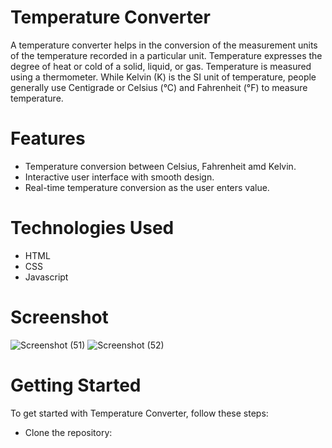 # Temperature Converter
A temperature converter helps in the conversion of the measurement units of the temperature recorded in a particular unit. Temperature expresses the degree of heat or cold of a solid, liquid, or gas. Temperature is measured using a thermometer. While Kelvin (K) is the SI unit of temperature, people generally use Centigrade or Celsius (°C) and Fahrenheit (°F) to measure temperature.

# Features
* Temperature conversion between Celsius, Fahrenheit amd Kelvin.
* Interactive user interface with smooth design.
* Real-time temperature conversion as the user enters value.

# Technologies Used
* HTML
* CSS
* Javascript

# Screenshot
![Screenshot (51)](https://github.com/Nee1608/Temp_Conv-BH/assets/115866248/f727d198-a8a3-4da0-a644-70bc93933033)
![Screenshot (52)](https://github.com/Nee1608/Temp_Conv-BH/assets/115866248/74733b93-5ed7-45d7-aea1-cdaac42d7e37)

 # Getting Started
 To get started with Temperature Converter, follow these steps:
 * Clone the repository: 
